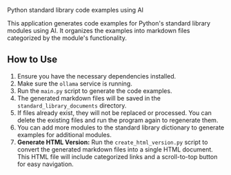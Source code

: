 Python standard library code examples using AI

This application generates code examples for Python's standard library modules using AI. It organizes the examples into markdown files categorized by the module's functionality.

## How to Use

1. Ensure you have the necessary dependencies installed.
2. Make sure the `ollama` service is running.
3. Run the `main.py` script to generate the code examples.
4. The generated markdown files will be saved in the `standard_library_documents` directory.
5. If files already exist, they will not be replaced or processed. You can delete the existing files and run the program again to regenerate them.
6. You can add more modules to the standard library dictionary to generate examples for additional modules.
7. **Generate HTML Version:** Run the `create_html_version.py` script to convert the generated markdown files into a single HTML document. This HTML file will include categorized links and a scroll-to-top button for easy navigation.
